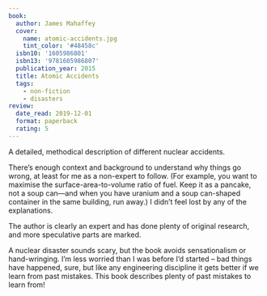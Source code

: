 ```yaml
---
book:
  author: James Mahaffey
  cover:
    name: atomic-accidents.jpg
    tint_color: '#48458c'
  isbn10: '1605986801'
  isbn13: '9781605986807'
  publication_year: 2015
  title: Atomic Accidents
  tags:
    - non-fiction
    - disasters
review:
  date_read: 2019-12-01
  format: paperback
  rating: 5
---
```


A detailed, methodical description of different nuclear accidents.

There’s enough context and background to understand why things go wrong, at least for me as a non-expert to follow. (For example, you want to maximise the surface-area-to-volume ratio of fuel. Keep it as a pancake, not a soup can—and when you have uranium and a soup can-shaped container in the same building, run away.) I didn’t feel lost by any of the explanations.

The author is clearly an expert and has done plenty of original research, and more speculative parts are marked.

A nuclear disaster sounds scary, but the book avoids sensationalism or hand-wringing. I’m less worried than I was before I’d started – bad things have happened, sure, but like any engineering discipline it gets better if we learn from past mistakes. This book describes plenty of past mistakes to learn from!
